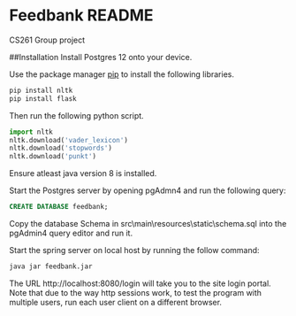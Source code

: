 # Feedbank README
CS261 Group project

##Installation
Install Postgres 12 onto your device. 

Use the package manager [pip](https://pip.pypa.io/en/stable/) to install the following libraries.

```bash
pip install nltk
pip install flask
```
Then run the following python script.
```python
import nltk
nltk.download('vader_lexicon')
nltk.download('stopwords')
nltk.download('punkt')
```

Ensure atleast java version 8 is installed.

Start the Postgres server by opening pgAdmn4 and run the following query:

```SQL
CREATE DATABASE feedbank;
```

Copy the database Schema in src\main\resources\static\schema.sql into the pgAdmin4 query editor and run it.

Start the spring server on local host by running the follow command:
 ```bash
java jar feedbank.jar
```

The URL http://localhost:8080/login will take you to the site login portal. Note that due to the way http sessions work,
to test the program with multiple users, run each user client on a different browser.